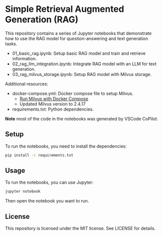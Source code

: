 # Simple Retrieval Augmented Generation (RAG)

This repository contains a series of Jupyter notebooks that demonstrate how to use the RAG model for question-answering and text generation tasks.

* 01_basic_rag.ipynb: Setup basic RAG model and train and retrieve information.
* 02_rag_llm_integration.ipynb: Integrate RAG model with an LLM for text generation.
* 03_rag_milvus_storage.ipynb: Setup RAG model with Milvus storage.

Additional resources:

* docker-compose.yml: Docker compose file to setup Milvus.
  * [Run Milvus with Docker Compose](https://milvus.io/docs/install_standalone-docker-compose.md)
  * Updated Milvus version to 2.4.17
* requirements.txt: Python dependencies.

**Note** most of the code in the notebooks was generated by VSCode CoPilot.

## Setup

To run the notebooks, you need to install the dependencies:

```bash
pip install -r requirements.txt
```

## Usage

To run the notebooks, you can use Jupyter:

```bash
jupyter notebook
```

Then open the notebook you want to run.

## License

This repository is licensed under the MIT license. See LICENSE for details.
